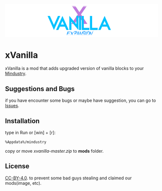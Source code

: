 ![](https://github.com/xpossed-you/xvanilla/blob/master/github/github%20header.png)

# xVanilla

xVanilla is a mod that adds upgraded version of vanilla blocks to your [Mindustry](mindustrygame.github.io).


## Suggestions and Bugs
if you have encounter some bugs or maybe have suggestion, you can go to [Issues](https://github.com/xpossed-you/xvanilla/issues).


## Installation
type in Run or [win] + [r]:
  
```
%Appdata%/mindustry
```
  copy or move *xvanilla-master.zip* to **mods** folder.

## License
[CC-BY-4.0](https://choosealicense.com/licenses/cc-by-4.0/). to prevent some bad guys stealing and claimed our mods(image, etc).
